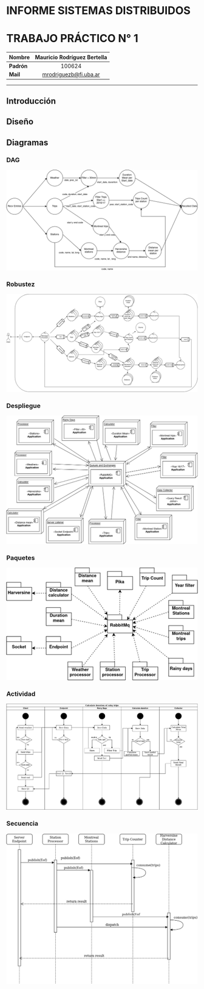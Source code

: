 # INFORME SISTEMAS DISTRIBUIDOS
# TRABAJO PRÁCTICO N° 1

| **Nombre** |     Mauricio Rodríguez Bertella     |
|------------|:-----------------------------------:|
| **Padrón** |             100624                  |
|  **Mail**  |       mrodriguezb@fi.uba.ar         |

---

## Introducción

## Diseño

## Diagramas
### DAG
![](./diagrams/DAG.jpg)
### Robustez
![](./diagrams/Robustez.jpg)
### Despliegue
![](./diagrams/Despliegue.jpg)
### Paquetes
![](./diagrams/Paquetes.jpg)
### Actividad
![](./diagrams/Actividades.jpg)
### Secuencia
![](./diagrams/Secuencia.jpg)